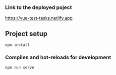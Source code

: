### Link to the deployed poject

https://vue-test-tasks.netlify.app

## Project setup
```
npm install
```

### Compiles and hot-reloads for development
```
npm run serve
```

